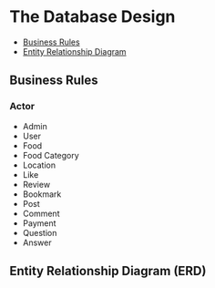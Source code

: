 # The Database Design 
- [Business  Rules](#business-rules)
- [Entity Relationship Diagram](#entity-relationship-diagram-erd)

## Business Rules

### Actor
- Admin
- User
- Food
- Food Category
- Location
- Like 
- Review
- Bookmark
- Post
- Comment
- Payment
- Question
- Answer

## Entity Relationship Diagram (ERD)
